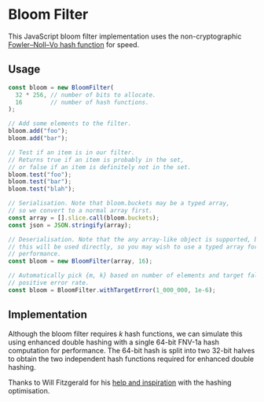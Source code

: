 Bloom Filter
============

This JavaScript bloom filter implementation uses the non-cryptographic
[Fowler–Noll–Vo hash function][1] for speed.

Usage
-----

```javascript
const bloom = new BloomFilter(
  32 * 256, // number of bits to allocate.
  16        // number of hash functions.
);

// Add some elements to the filter.
bloom.add("foo");
bloom.add("bar");

// Test if an item is in our filter.
// Returns true if an item is probably in the set,
// or false if an item is definitely not in the set.
bloom.test("foo");
bloom.test("bar");
bloom.test("blah");

// Serialisation. Note that bloom.buckets may be a typed array,
// so we convert to a normal array first.
const array = [].slice.call(bloom.buckets);
const json = JSON.stringify(array);

// Deserialisation. Note that the any array-like object is supported, but
// this will be used directly, so you may wish to use a typed array for
// performance.
const bloom = new BloomFilter(array, 16);

// Automatically pick {m, k} based on number of elements and target false
// positive error rate.
const bloom = BloomFilter.withTargetError(1_000_000, 1e-6);
```

Implementation
--------------

Although the bloom filter requires *k* hash functions, we can simulate this
using enhanced double hashing with a single 64-bit FNV-1a hash computation for
performance.  The 64-bit hash is split into two 32-bit halves to obtain the two
independent hash functions required for enhanced double hashing.

Thanks to Will Fitzgerald for his [help and inspiration][2] with the hashing
optimisation.

[1]: http://isthe.com/chongo/tech/comp/fnv/
[2]: http://willwhim.wordpress.com/2011/09/03/producing-n-hash-functions-by-hashing-only-once/
